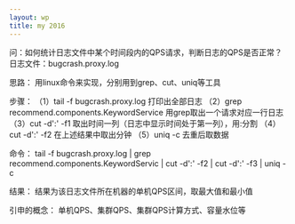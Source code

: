 ```yaml
---
layout: wp
title: my 2016
---
```


问：如何统计日志文件中某个时间段内的QPS请求，判断日志的QPS是否正常？日志文件：bugcrash.proxy.log

思路：
用linux命令来实现，分别用到grep、cut、uniq等工具

步骤：
（1）tail -f bugcrash.proxy.log 打印出全部日志 
（2）grep recommend.components.KeywordService 用grep取出一个请求对应一行日志
（3）cut -d':' -f1 取出时间一列（日志中显示时间处于第一列），用:分割
（4）cut -d':' -f2 在上述结果中取出分钟
（5）uniq -c 去重后取数据

命令：
tail -f bugcrash.proxy.log | grep recommend.components.KeywordServic | cut -d':' -f2 | cut -d':' -f3 | uniq -c

结果：
结果为该日志文件所在机器的单机QPS区间，取最大值和最小值

引申的概念：
单机QPS、集群QPS、集群QPS计算方式、容量水位等
